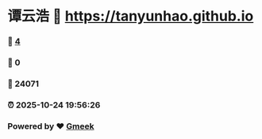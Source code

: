 # 谭云浩 :link: https://tanyunhao.github.io 
### :page_facing_up: [4](https://tanyunhao.github.io/tag.html) 
### :speech_balloon: 0 
### :hibiscus: 24071 
### :alarm_clock: 2025-10-24 19:56:26 
### Powered by :heart: [Gmeek](https://github.com/Meekdai/Gmeek)
